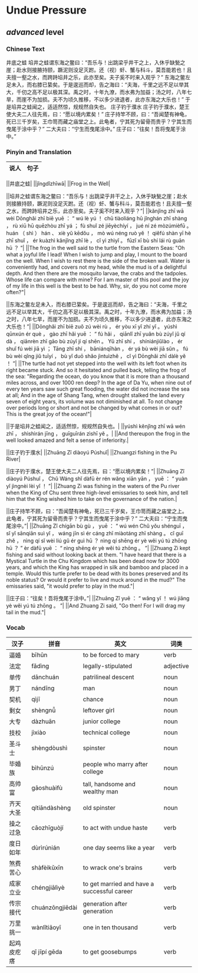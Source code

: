 # Undue Pressure
## *advanced* level

### Chinese Text
井底之蛙
埳井之蛙谓东海之鳖曰：“吾乐与！出跳梁乎井干之上，入休乎缺甃之崖；赴水则接腋持颐，蹶泥则没足灭跗。还（视）虷、蟹与科斗，莫吾能若也！且夫擅一壑之水，而跨跱埳井之乐，此亦至矣。夫子奚不时来入观乎？”
东海之鳖左足未入，而右膝已絷矣。于是逡巡而却，告之海曰：“夫海，千里之远不足以举其大，千仞之高不足以极其深。禹之时，十年九潦，而水弗为加益；汤之时，八年七旱，而崖不为加损。夫不为顷久推移，不以多少进退者，此亦东海之大乐也！”
于是埳井之蛙闻之，适适然惊，规规然自失也。
庄子钓于濮水
庄子钓于濮水，楚王使大夫二人往先焉，曰：“愿以境内累矣！”
庄子持竿不顾，曰：“吾闻楚有神龟，死已三千岁矣，王巾笥而藏之庙堂之上。此龟者，宁其死为留骨而贵乎？宁其生而曳尾于涂中乎？” 二大夫曰：“宁生而曳尾涂中。”
庄子曰：“往矣！吾将曳尾于涂中。”

### Pinyin and Translation
|说人|句子|
|----|----|

||井底之蛙|
||jǐngdǐzhīwā|
||Frog in the Well|

||埳井之蛙谓东海之鳖曰：“吾乐与！出跳梁乎井干之上，入休乎缺甃之崖；赴水则接腋持颐，蹶泥则没足灭跗。还（视）虷、蟹与科斗，莫吾能若也！且夫擅一壑之水，而跨跱埳井之乐，此亦至矣。夫子奚不时来入观乎？”|
||kǎnjǐng zhī wā wèi Dōnghǎi zhī biē yuē ： “ wú lè yú ！ chū tiàoliáng hū jǐnghán zhī shàng ， rù xiū hū quēzhòu zhī yá ； fù shuǐ zé jiēyèchíyí ， jué ní zé mòzúmièfū 。 huán （ shì ） hán 、 xiè yǔ kēdǒu ， mò wú néng ruò yě ！ qiěfú shàn yī hè zhī shuǐ ， ér kuàzhì kǎnjǐng zhī lè ， cǐ yì zhìyǐ 。 fūzǐ xī bù shí lái rù guān hū ？ ”|
||The frog in the well said to the turtle from the Eastern Seas: "Oh what a joyful life I lead! When I wish to jump and play, I mount to the board on the well. When I wish to rest there is the side of the broken wall. Water is conveniently had, and covers not my head, while the mud is of a delightful depth. And then there are the mosquito larvae, the crabs and the tadpoles. Whose life can compare with mine? For I am master of this pool and the joy of my life in this well is the best to be had. Why, sir, do you not come more often?"|

||东海之鳖左足未入，而右膝已絷矣。于是逡巡而却，告之海曰：“夫海，千里之远不足以举其大，千仞之高不足以极其深。禹之时，十年九潦，而水弗为加益；汤之时，八年七旱，而崖不为加损。夫不为顷久推移，不以多少进退者，此亦东海之大乐也！”|
||Dōnghǎi zhī biē zuǒ zú wèi rù ， ér yòu xī yǐ zhí yǐ 。 yúshì qūnxún ér què ， gào zhī hǎi yuē ： “ fú hǎi ， qiānlǐ zhī yuǎn bù zúyǐ jǔ qí dà ， qiānrèn zhī gāo bù zúyǐ jí qí shēn 。 Yǔ zhī shí ， shíniánjiǔlào ， ér shuǐ fú wèi jiā yì ； Tāng zhī shí ， bāniánqīhàn ， ér yá bù wèi jiā sǔn 。 fú bù wèi qǐng jiǔ tuīyí ， bù yǐ duō shǎo jìntuìzhě ， cǐ yì Dōnghǎi zhī dàlè yě ！ ”|
||The turtle had not yet stepped into the well with its left foot when its right became stuck. And so it hesitated and pulled back, telling the frog of the sea: "Regarding the ocean, do you know that it is more than a thousand miles across, and over 1000 ren deep? In the age of Da Yu, when nine out of every ten years saw such great flooding, the water did not increase the sea at all; And in the age of Shang Tang, when drought stalked the land every seven of eight years, its volume was not diminished at all. To not change over periods long or short and not be changed by what comes in or out? This is the great joy of the ocean!"|

||于是埳井之蛙闻之，适适然惊，规规然自失也。|
||yúshì kěnjǐng zhī wā wén zhī ， shìshìrán jīng ， guīguīrán zìshī yě 。|
||And thereupon the frog in the well looked amazed and felt a sense of inferiority.|

||庄子钓于濮水|
||Zhuāng Zǐ diàoyú Púshuǐ|
||Zhuangzi fishing in the Pu River|

||庄子钓于濮水，楚王使大夫二人往先焉，曰：“愿以境内累矣！”|
||Zhuāng Zǐ diàoyú Púshuǐ ， Chǔ Wáng shǐ dàfū èr rén wǎng xiān yān ， yuē ： “ yuàn yǐ jìngnèi lèi yǐ ！ ”|
||Zhuang Zi was fishing in the waters of the Pu river when the King of Chu sent three high-level emissaries to seek him, and tell him that the King wished him to take on the governance of the nation.|

||庄子持竿不顾，曰：“吾闻楚有神龟，死已三千岁矣，王巾笥而藏之庙堂之上。此龟者，宁其死为留骨而贵乎？宁其生而曳尾于涂中乎？” 二大夫曰：“宁生而曳尾涂中。”|
||Zhuāng Zǐ chígān bù gù ， yuē ： “ wú wén Chǔ yǒu shénguī ， sǐ yǐ sānqiān  suì yǐ ， wáng jīn sì ér cáng zhī miàotáng zhī shàng 。 cǐ guī zhě ， nìng qí sǐ wèi liú gǔ ér guì hū ？ nìng qí shēng ér yè wěi yú tú zhōng hū ？ ”  èr dàfū yuē ： “ nìng shēng ér yè wěi tú zhōng 。 ”|
||Zhuang Zi kept fishing and said without looking back at them. "I have heard that there is a Mystical Turtle in the Chu Kingdom which has been dead now for 3000 years, and which the King has wrapped in silk and bamboo and placed in a temple. Would this turtle prefer to be dead with its bones preserved and its noble status? Or would it prefer to live and muck around in the mud?" The emissaries said, "it would prefer to play in the mud."|

||庄子曰：“往矣！吾将曳尾于涂中。”|
||Zhuāng Zǐ yuē ： “ wǎng yǐ ！ wú jiāng yè wěi yú tú zhōng 。 ”|
||And Zhuang Zi said, "Go then! For I will drag my tail in the mud."|
### Vocab
|汉子|拼音|英文|词类|
|----|----|----|----|
|逼婚|bīhūn|to be forced to mary|verb|
|法定|fǎdìng|legally-stipulated|adjective|
|单传|dānchuán|patrilineal descent|noun|
|男丁|nándīng|man|noun|
|契机|qìjī|chance|noun|
|剩女|shèngnǚ|leftover girl|noun|
|大专|dàzhuān|junior college|noun|
|技校|jìxiào|technical college|noun|
|圣斗士|shèngdòushì|spinster|noun|
|毕婚族|bìhūnzú|people who marry after college|noun|
|高帅富|gāoshuàifù|tall, handsome and wealthy man|noun|
|齐天大圣|qítiāndàshèng|old spinster|noun|
|操之过急|cāozhīguòjí|to act with undue haste|verb|
|度日如年|dùrìrúnián|one day seems like a year|verb|
|煞费苦心|shàfèikǔxīn|to wrack one's brains|verb|
|成家立业|chéngjiālìyè|to get married and have a successful career|verb|
|传宗接代|chuánzōngjiēdài|generation after generation|verb|
|万里挑一|wànlǐtiāoyī|one in ten thousand|verb|
|起鸡皮疙瘩|qǐ jīpí gēda|to get goosebumps|verb|